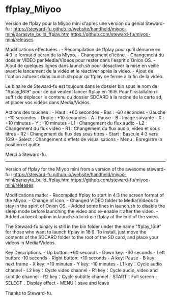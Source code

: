 # ffplay_Miyoo
Version de ffplay pour la Miyoo mini d'après une version du génial Steward-fu :
https://steward-fu.github.io/website/handheld/miyoo-mini/parasyte_build_ffplay.htm
https://github.com/steward-fu/miyoo-mini/releases

Modifications effectuées :
	- Recompilation de ffplay pour qu'il démarre en 4:3 le format d'écran de la Miyoo.
	- Changement d'icône.
	- Changement du dossier VIDEO par Media/Videos pour rester dans l'esprit d'Onion OS.
	- Ajout de quelques lignes dans launch.sh pour désactiver la mise en veille avant le lancement de la vidéo et le réactiver après la video.
	- Ajout de l'option autoexit dans launch.sh pour qu'ffplay ce ferme à la fin de la vidéo.

Le binaire de Steward-fu est toujours dans le dossier bin sous le nom de "ffplay_16:9" pour ce qui veulent lancer ffplay en 16:9.
Pour l'installation il suffit de déplacer le contenu du dossier SDCARD à la racine de la carte sd, et placer vos vidéos dans Media/Vidéos.

Actions des touches :
	- Haut : +60 secondes
	- Bas : -60 secondes
	- Gauche : -10 secondes
	- Droite : +10 secondes
	- A : Pause
	- B : Image suivante
	- X : +10 minutes
	- Y : -10 minutes
	- L1 : Changement du flux audio
	- L2 : Changement du flux video
	- R1 : Changement du flux audio, video et sous titres
	- R2 : Changement du flux des sous titres
	- Start : Bascule 4:3 vers 16:9
	- Select : Changement d'effets de visualisations
	- Menu : Enregistre la position et quitte

Merci à Steward-fu.

------------------------------------------------------------------------

Version of ffplay for the Miyoo mini from a version of the awesome steward-fu :
https://steward-fu.github.io/website/handheld/miyoo-mini/parasyte_build_ffplay.htm
https://github.com/steward-fu/miyoo-mini/releases

Modifications made:
	- Recompiled ffplay to start in 4:3 the screen format of the Miyoo.
	- Change of icon.
	- Changed VIDEO folder to Media/Videos to stay in the spirit of Onion OS.
	- Added some lines in launch.sh to disable the sleep mode before launching the video and re-enable it after the video.
	- Added autoexit option in launch.sh to close ffplay at the end of the video.

The Steward-fu binary is still in the bin folder under the name "ffplay_16:9" for those who want to launch ffplay in 16:9.
To install, just move the contents of the SDCARD folder to the root of the SD card, and place your videos in Media/Videos.

Key Descriptions.
    - Up button: +60 seconds
    - Down key: -60 seconds
    - Left button: -10 seconds
    - Right button: +10 seconds
    - A key: Pause
    - B key: next frame
    - X key: +10 minutes
    - Y key: -10 minutes
    - L1 key：Cycle audio channel
    - L2 key：Cycle video channel
    - R1 key：Cycle audio, video and subtitle channel
    - R2 key：Cycle subtitle channel
    - START：Full screen
    - SELECT：Display effect
    - MENU：save and leave

Thanks to Steward-fu.
